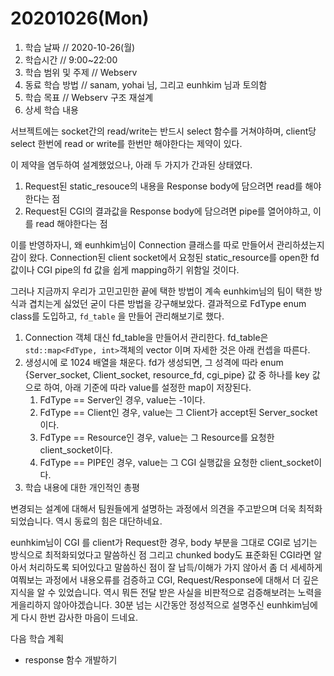 # 20201026\(Mon\)

1. 학습 날짜 // 2020-10-26\(월\)
2. 학습시간 // 9:00~22:00
3. 학습 범위 및 주제 // Webserv
4. 동료 학습 방법 // sanam, yohai 님, 그리고 eunhkim 님과 토의함
5. 학습 목표 // Webserv 구조 재설계
6. 상세 학습 내용

서브젝트에는 socket간의 read/write는 반드시 select 함수를 거쳐야하며, client당 select 한번에 read or write를 한번만 해야한다는 제약이 있다.

이 제약을 염두하여 설계했었으나, 아래 두 가지가 간과된 상태였다.

1. Request된 static\_resouce의 내용을 Response body에 담으려면 read를 해야한다는 점
2. Request된 CGI의 결과값을 Response body에 담으려면 pipe를 열어야하고, 이를 read 해야한다는 점

이를 반영하자니, 왜 eunhkim님이 Connection 클래스를 따로 만들어서 관리하셨는지 감이 왔다. Connection된 client socket에서 요청된 static\_resource를 open한 fd값이나 CGI pipe의 fd 값을 쉽게 mapping하기 위함일 것이다.

그러나 지금까지 우리가 고민고민한 끝에 택한 방법이 계속 eunhkim님의 팀이 택한 방식과 겹치는게 싫었던 굳이 다른 방법을 강구해보았다. 결과적으로 FdType enum class를 도입하고, `fd_table` 을 만들어 관리해보기로 했다.

1. Connection 객체 대신 fd\_table을 만들어서 관리한다. fd\_table은 `std::map<FdType, int>`객체의 vector 이며 자세한 것은 아래 컨셉을 따른다.
2. 생성시에  로 1024 배열을 채운다.  fd가 생성되면, 그 성격에 따라 enum {Server\_socket, Client\_socket, resource\_fd, cgi\_pipe} 값 중 하나를 key 값으로 하여, 아래 기준에 따라 value를 설정한 map이 저장된다. 
   1. FdType == Server인 경우, value는 -1이다. 
   2. FdType == Client인 경우, value는 그 Client가 accept된 Server\_socket이다. 
   3. FdType == Resource인 경우, value는 그 Resource를 요청한 client\_socket이다. 
   4. FdType == PIPE인 경우, value는 그 CGI 실행값을 요청한 client\_socket이다.
3. 학습 내용에 대한 개인적인 총평

변경되는 설계에 대해서 팀원들에게 설명하는 과정에서 의견을 주고받으며 더욱 최적화되었습니다. 역시 동료의 힘은 대단하네요.

eunhkim님이 CGI 를 client가 Request한 경우, body 부분을 그대로 CGI로 넘기는 방식으로 최적화되었다고 말씀하신 점 그리고 chunked body도 표준화된 CGI라면 알아서 처리하도록 되어있다고 말씀하신 점이 잘 납득/이해가 가지 않아서 좀 더 세세하게 여쭤보는 과정에서 내용오류를 검증하고 CGI, Request/Response에 대해서 더 깊은 지식을 알 수 있었습니다. 역시 뭐든 전달 받은 사실을 비판적으로 검증해보려는 노력을 게을리하지 않아야겠습니다. 30분 넘는 시간동안 정성적으로 설명주신 eunhkim님에게 다시 한번 감사한 마음이 드네요.

다음 학습 계획

* response 함수 개발하기


